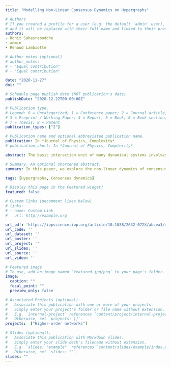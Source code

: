 ```yaml
---
title: "Modelling Non-Linear Consensus Dynamics on Hypergraphs"

# Authors
# If you created a profile for a user (e.g. the default `admin` user), write the username (folder name) here 
# and it will be replaced with their full name and linked to their profile.
authors:
- Rohit Sahasrabuddhe
- admin
- Renaud Lambiotte

# Author notes (optional)
# author_notes:
# - "Equal contribution"
# - "Equal contribution"

date: "2020-11-27"
doi: ""

# Schedule page publish date (NOT publication's date).
publishDate: "2020-12-22T00:00:00Z"

# Publication type.
# Legend: 0 = Uncategorized; 1 = Conference paper; 2 = Journal article;
# 3 = Preprint / Working Paper; 4 = Report; 5 = Book; 6 = Book section;
# 7 = Thesis; 8 = Patent
publication_types: ["2"]

# Publication name and optional abbreviated publication name.
publication: In *Journal of Physics, Complexity*
# publication_short: In *Journal of Physics, Complexity*

abstract: The basic interaction unit of many dynamical systems involves more than two nodes. In such situations where networks are not an appropriate modelling framework, it has recently become increasingly popular to turn to higher-order models, including hypergraphs. In this paper, we explore the non-linear dynamics of consensus on hypergraphs, allowing for interactions within hyperedges of any cardinality. After discussing the different ways in which non-linearities can be incorporated in the dynamical model, building on different sociological theories, we explore its mathematical properties and perform simulations to investigate them numerically. After focussing on synthetic hypergraphs, namely on block hypergraphs, we investigate the dynamics on real-world structures, and explore in detail the role of involvement and stubbornness on polarisation.

# Summary. An optional shortened abstract.
summary: In this paper, we explore the non-linear dynamics of consensus on hypergraphs, extending the previously introduced three-body consensus model (3CM) to hyperedges of any cardinality.

tags: [Hypergraphs, Consensus dynamics]

# Display this page in the Featured widget?
featured: false

# Custom links (uncomment lines below)
# links:
# - name: Custom Link
#   url: http://example.org

url_pdf: 'https://iopscience.iop.org/article/10.1088/2632-072X/abcea3/meta'
url_code: ''
url_dataset: ''
url_poster: ''
url_project: ''
url_slides: ''
url_source: ''
url_video: ''

# Featured image
# To use, add an image named `featured.jpg/png` to your page's folder. 
image:
  caption: ""
  focal_point: ""
  preview_only: false

# Associated Projects (optional).
#   Associate this publication with one or more of your projects.
#   Simply enter your project's folder or file name without extension.
#   E.g. `internal-project` references `content/project/internal-project/index.md`.
#   Otherwise, set `projects: []`.
projects:  ["Higher-order networks"]

# Slides (optional).
#   Associate this publication with Markdown slides.
#   Simply enter your slide deck's filename without extension.
#   E.g. `slides: "example"` references `content/slides/example/index.md`.
#   Otherwise, set `slides: ""`.
slides: ""
---
```


